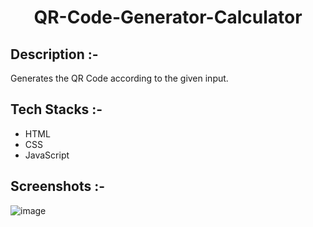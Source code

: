 # <p align="center">QR-Code-Generator-Calculator</p>

## Description :-

Generates the QR Code according to the given input.

## Tech Stacks :-

- HTML
- CSS
- JavaScript

## Screenshots :-

![image](https://github.com/Rakesh9100/CalcDiverse/assets/73993775/31af8b35-48c1-41ec-ade2-705aade649c5)
